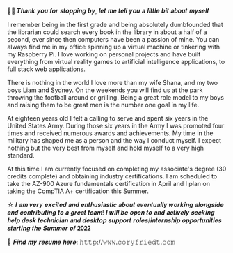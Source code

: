 🙋‍♂️ 𝑻𝒉𝒂𝒏𝒌 𝒚𝒐𝒖 𝒇𝒐𝒓 𝒔𝒕𝒐𝒑𝒑𝒊𝒏𝒈 𝒃𝒚, 𝒍𝒆𝒕 𝒎𝒆 𝒕𝒆𝒍𝒍 𝒚𝒐𝒖 𝒂 𝒍𝒊𝒕𝒕𝒍𝒆 𝒃𝒊𝒕 𝒂𝒃𝒐𝒖𝒕 𝒎𝒚𝒔𝒆𝒍𝒇

I remember being in the first grade and being absolutely dumbfounded that the librarian could search every book in the library in about a half of a second, ever since then computers have been a passion of mine. You can always find me in my office spinning up a virtual machine or tinkering with my Raspberry Pi. I love working on personal projects and have built everything from virtual reality games to artificial intelligence applications, to full stack web applications.

There is nothing in the world I love more than my wife Shana, and my two boys Liam and Sydney. On the weekends you will find us at the park throwing the football around or grilling. Being a great role model to my boys and raising them to be great men is the number one goal in my life. 

At eighteen years old I felt a calling to serve and spent six years in the United States Army. During those six years in the Army I was promoted four times and received numerous awards and achievements. My time in the military has shaped me as a person and the way I conduct myself. I expect nothing but the very best from myself and hold myself to a very high standard.  

At this time I am currently focused on completing my associate's degree (30 credits complete) and obtaining industry certifications. I am scheduled to take the AZ-900 Azure fundamentals certification in April and I plan on taking the CompTIA A+ certification this Summer.


☆ 𝑰 𝒂𝒎 𝒗𝒆𝒓𝒚 𝒆𝒙𝒄𝒊𝒕𝒆𝒅 𝒂𝒏𝒅 𝒆𝒏𝒕𝒉𝒖𝒔𝒊𝒂𝒔𝒕𝒊𝒄 𝒂𝒃𝒐𝒖𝒕 𝒆𝒗𝒆𝒏𝒕𝒖𝒂𝒍𝒍𝒚 𝒘𝒐𝒓𝒌𝒊𝒏𝒈 𝒂𝒍𝒐𝒏𝒈𝒔𝒊𝒅𝒆 𝒂𝒏𝒅 𝒄𝒐𝒏𝒕𝒓𝒊𝒃𝒖𝒕𝒊𝒏𝒈 𝒕𝒐 𝒂 𝒈𝒓𝒆𝒂𝒕 𝒕𝒆𝒂𝒎! 𝑰 𝒘𝒊𝒍𝒍 𝒃𝒆 𝒐𝒑𝒆𝒏 𝒕𝒐 𝒂𝒏𝒅 𝒂𝒄𝒕𝒊𝒗𝒆𝒍𝒚 𝒔𝒆𝒆𝒌𝒊𝒏𝒈 𝒉𝒆𝒍𝒑 𝒅𝒆𝒔𝒌 𝒕𝒆𝒄𝒉𝒏𝒊𝒄𝒊𝒂𝒏 𝒂𝒏𝒅 𝒅𝒆𝒔𝒌𝒕𝒐𝒑 𝒔𝒖𝒑𝒑𝒐𝒓𝒕 𝒓𝒐𝒍𝒆𝒔/𝒊𝒏𝒕𝒆𝒓𝒏𝒔𝒉𝒊𝒑 𝒐𝒑𝒑𝒐𝒓𝒕𝒖𝒏𝒊𝒕𝒊𝒆𝒔 𝒔𝒕𝒂𝒓𝒕𝒊𝒏𝒈 𝒕𝒉𝒆 𝑺𝒖𝒎𝒎𝒆𝒓 𝒐𝒇 𝟐𝟎𝟐𝟐

📄 𝑭𝒊𝒏𝒅 𝒎𝒚 𝒓𝒆𝒔𝒖𝒎𝒆 𝒉𝒆𝒓𝒆: 𝚑𝚝𝚝𝚙://𝚠𝚠𝚠.𝚌𝚘𝚛𝚢𝚏𝚛𝚒𝚎𝚍𝚝.𝚌𝚘𝚖
